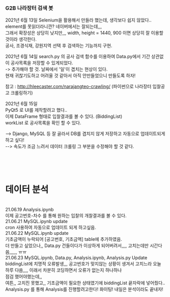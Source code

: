 ### G2B 나라장터 검색 봇

2021년 6월 13일 
Selenium을 활용해서 만들라 했는데, 생각보다 쉽지 않았다.. element를 못읽더라니깐? 네이버에서는 잘되는데,,, <br>
그래서 확장성은 상당히 낮지만,,, width, height = 1440, 900 이면 상당히 잘 이용할 것이라 생각한다. <br>
공사, 조경식재, 강원지역 선택 후 검색하는 기능까지 구현. <br>

2021년 6월 14일 
search.py 의 공사 검색 함수를 이용하여 Data.py에서 기간 상관없이 공사목록을 저장할 수 있게되었다. <br>
-> 추가해야 할 것. 날짜에서 '일'이 겹치는 현상이 있다. <br> 
현재 귀찮기도하고 어려울 것 같아서 아직 안만들었으니 만들도록 하자! <br>

참고 : http://hleecaster.com/narajangteo-crawling/ (파이썬으로 나라장터 입찰공고 크롤링하기) <br>

2021년 6월 15일 <br>
PyQt5 로 UI를 제작할려고 했다.. <br>
이제 DataFrame 형태로 입찰결과를 볼 수 있다. (BiddingList)<br>
workList 로 공사목록을 확인 할 수 있다. <br>



--> Django, MySQL 등 잘 골라서 DB를 겹치지 않게 저장하고 자동으로 업데이트되게 하고 싶다! <br>
--> 속도가 조금 느려서 데이터 크롤링 그 부분을 수정해야 할 것 같다.



<br> <br> <br>

# 데이터 분석
<br> 21.06.19 Analysis.ipynb
<br> 이제 공고번호-차수 를 통해 원하는 입찰의 개찰결과를 볼 수 있다.
<br> 21.06.21 MySQL.ipynb update
<br> cron 사용하여 자동으로 업데이트 되게 하고싶음.
<br> 21.06.22 MySQL.ipynb update
<br> 기초금액이 누락되어 [공고번호, 기초금액] table에 추가하였음.
<br> 더 만들고 싶었으나,, Data.py 건들이다가 이상하게 되어버려서,,,, 고치는데만 시간다씀,,,,,, ㅠㅠ 
<br> 21.06.23 MySQL.ipynb, Data.py, Analysis.ipynb, Analysis.py Update
<br> biddingList에 치명적 오류발생,,, 공고번호가 맞지않는 상황이 생겨서 고치느라 오늘 하루 다씀,,,, 이래서 차분히 코딩하면서 오류가 없는지 하나하나 <br> 점검 했어야했는데,,
<br> 여튼,, 고치진 못했고,, 기초금액이 필요한 상태였기에 biddingList 끝자락에 넣어줬다.. <br> Analysis.py 를 통해 Analysis를 진행할려고한다! 화이팅! 내일은 분석이라도 끝내자!
